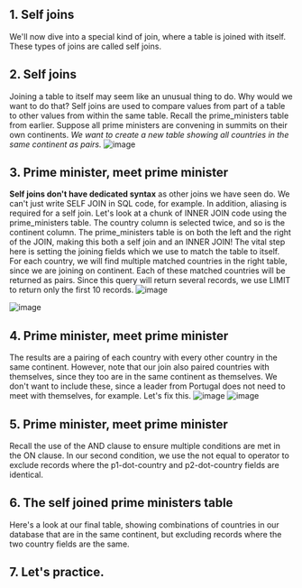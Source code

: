 
## 1. Self joins

We'll now dive into a special kind of join, where a table is joined with itself. These types of joins are called self joins.

## 2. Self joins

Joining a table to itself may seem like an unusual thing to do. Why would we want to do that? Self joins are used to compare values from part of a table to other values from within the same table. Recall the prime_ministers table from earlier. Suppose all prime ministers are convening in summits on their own continents.<i> We want to create a new table showing all countries in the same continent as pairs.</i>
![image](https://user-images.githubusercontent.com/118057504/234260472-ce3282ac-23a2-4bc3-b494-7ccbe560ccea.png)


## 3. Prime minister, meet prime minister

<b>Self joins don't have dedicated syntax</b> as other joins we have seen do. We can't just write SELF JOIN in SQL code, for example. In addition, aliasing is required for a self join.
Let's look at a chunk of INNER JOIN code using the prime_ministers table. The country column is selected twice, and so is the continent column. The prime_ministers table is on both the left and the right of the JOIN, making this both a self join and an INNER JOIN! The vital step here is setting the joining fields which we use to match the table to itself. For each country, we will find multiple matched countries in the right table, since we are joining on continent. Each of these matched countries will be returned as pairs. Since this query will return several records, we use LIMIT to return only the first 10 records.
![image](https://user-images.githubusercontent.com/118057504/234261002-cf4c984e-8d94-47d1-bea2-4dbe5fe0b688.png)

![image](https://user-images.githubusercontent.com/118057504/234261333-d50a1192-b018-4195-94de-dc04128bd026.png)

## 4. Prime minister, meet prime minister

The results are a pairing of each country with every other country in the same continent. However, note that our join also paired countries with themselves, since they too are in the same continent as themselves. We don't want to include these, since a leader from Portugal does not need to meet with themselves, for example. Let's fix this.
![image](https://user-images.githubusercontent.com/118057504/234261588-1d4f90e0-12c8-4b31-8178-aea454ed5bfd.png)
![image](https://user-images.githubusercontent.com/118057504/234261665-f5ce7209-c9b1-4932-aedb-f1ba29ccdd32.png)



## 5. Prime minister, meet prime minister

Recall the use of the AND clause to ensure multiple conditions are met in the ON clause. In our second condition, we use the not equal to operator to exclude records where the p1-dot-country and p2-dot-country fields are identical.

## 6. The self joined prime ministers table

Here's a look at our final table, showing combinations of countries in our database that are in the same continent, but excluding records where the two country fields are the same.

## 7. Let's practice.
